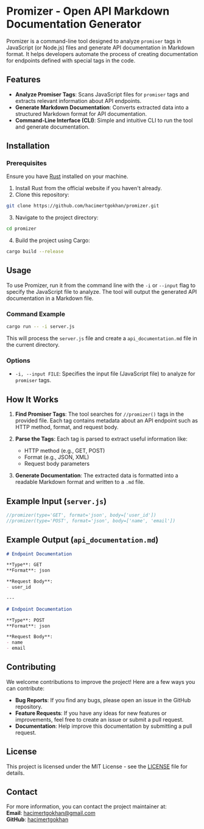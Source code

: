 # Promizer - Open API Markdown Documentation Generator

Promizer is a command-line tool designed to analyze `promiser` tags in JavaScript (or Node.js) files and generate API documentation in Markdown format. It helps developers automate the process of creating documentation for endpoints defined with special tags in the code.

## Features

- **Analyze Promiser Tags**: Scans JavaScript files for `promiser` tags and extracts relevant information about API endpoints.
- **Generate Markdown Documentation**: Converts extracted data into a structured Markdown format for API documentation.
- **Command-Line Interface (CLI)**: Simple and intuitive CLI to run the tool and generate documentation.

## Installation

### Prerequisites

Ensure you have [Rust](https://www.rust-lang.org/tools/install) installed on your machine.

1. Install Rust from the official website if you haven't already.
2. Clone this repository:

```bash
git clone https://github.com/hacimertgokhan/promizer.git
```

3. Navigate to the project directory:

```bash
cd promizer
```

4. Build the project using Cargo:

```bash
cargo build --release
```

## Usage

To use Promizer, run it from the command line with the `-i` or `--input` flag to specify the JavaScript file to analyze. The tool will output the generated API documentation in a Markdown file.

### Command Example

```bash
cargo run -- -i server.js
```

This will process the `server.js` file and create a `api_documentation.md` file in the current directory.

### Options

- `-i, --input FILE`: Specifies the input file (JavaScript file) to analyze for `promiser` tags.

## How It Works

1. **Find Promiser Tags**: The tool searches for `//promizer()` tags in the provided file. Each tag contains metadata about an API endpoint such as HTTP method, format, and request body.

2. **Parse the Tags**: Each tag is parsed to extract useful information like:
    - HTTP method (e.g., GET, POST)
    - Format (e.g., JSON, XML)
    - Request body parameters

3. **Generate Documentation**: The extracted data is formatted into a readable Markdown format and written to a `.md` file.

## Example Input (`server.js`)

```javascript
//promizer(type='GET', format='json', body=['user_id'])
//promizer(type='POST', format='json', body=['name', 'email'])
```

## Example Output (`api_documentation.md`)

```markdown
# Endpoint Documentation

**Type**: GET  
**Format**: json  

**Request Body**:  
- user_id

---

# Endpoint Documentation

**Type**: POST  
**Format**: json  

**Request Body**:  
- name  
- email
```

## Contributing

We welcome contributions to improve the project! Here are a few ways you can contribute:

- **Bug Reports**: If you find any bugs, please open an issue in the GitHub repository.
- **Feature Requests**: If you have any ideas for new features or improvements, feel free to create an issue or submit a pull request.
- **Documentation**: Help improve this documentation by submitting a pull request.

## License

This project is licensed under the MIT License - see the [LICENSE](LICENSE) file for details.

## Contact

For more information, you can contact the project maintainer at:  
**Email**: hacimertgokhan@gmail.com  
**GitHub**: [hacimertgokhan](https://github.com/hacimertgokhan)
```
